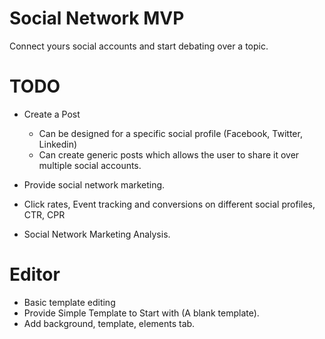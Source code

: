 # Social Network MVP
Connect yours social accounts and start debating over a topic.

# TODO

- Create a Post
  - Can be designed for a specific social profile (Facebook, Twitter, Linkedin)
  - Can create generic posts which allows the user to share it over multiple social accounts.

- Provide social network marketing.
- Click rates, Event tracking and conversions on different social profiles, CTR, CPR
- Social Network Marketing Analysis.

# Editor
- Basic template editing
- Provide Simple Template to Start with (A blank template).
- Add background, template, elements tab.

